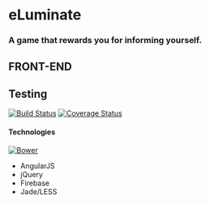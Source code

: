 # eLuminate
### A game that rewards you for informing yourself.
## FRONT-END

## Testing
[![Build Status](https://travis-ci.org/greygatch/eLuminate-node.svg?branch=master)](https://travis-ci.org/greygatch/eLuminate-node)
[![Coverage Status](https://coveralls.io/repos/greygatch/eLuminate-node/badge.svg)](https://coveralls.io/r/greygatch/eLuminate-node)
#### Technologies
[![Bower](https://img.shields.io/bower/v/bootstrap.svg)]()
- AngularJS
- jQuery
- Firebase
- Jade/LESS
